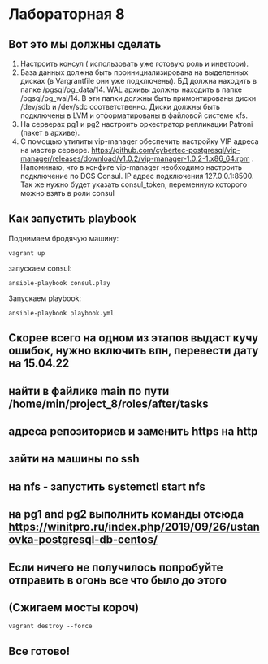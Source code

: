 # Лабораторная 8

## Вот это мы должны сделать

1. Настроить консул ( использовать уже готовую роль и инветори).
2. База данных должна быть проинициализирована на выделенных дисках (в Vargrantfile они уже подключены). БД должна находить в папке /pgsql/pg_data/14. WAL архивы должны находить в папке /pgsql/pg_wal/14. В эти папки должны быть примонтированы диски /dev/sdb и /dev/sdc соответственно. Диски должны быть подключены в LVM и отформатированы в файловой системе xfs.
3. На серверах pg1 и pg2 настроить оркестратор репликации Patroni (пакет в архиве).
4. С помощью утилиты vip-manager обеспечить настройку VIP адреса на мастер сервере. https://github.com/cybertec-postgresql/vip-manager/releases/download/v1.0.2/vip-manager-1.0.2-1.x86_64.rpm . Напоминаю, что в конфиге vip-manager необходимо настроить подключение по DCS Consul. IP адрес подключения 127.0.0.1:8500. Так же нужно будет указать consul_token, переменную которого можно взять в роли consul

## Как запустить playbook

Поднимаем бродячую машину:
````
vagrant up
````
запускаем consul:

````
ansible-playbook consul.play
````

Запускаем playbook:

````
ansible-playbook playbook.yml 
````
## Скорее всего на одном из этапов выдаст кучу ошибок, нужно включить впн, перевести дату на 15.04.22
## найти в файлике main по пути /home/min/project_8/roles/after/tasks
## адреса репозиториев и заменить https на http

## зайти на машины по ssh 
## на nfs - запустить systemctl start nfs
## на pg1 and pg2 выполнить команды отсюда https://winitpro.ru/index.php/2019/09/26/ustanovka-postgresql-db-centos/ 


## Если ничего не получилось попробуйте отправить в огонь все что было до этого
## (Сжигаем мосты короч)

````
vagrant destroy --force
````
## Все готово!

